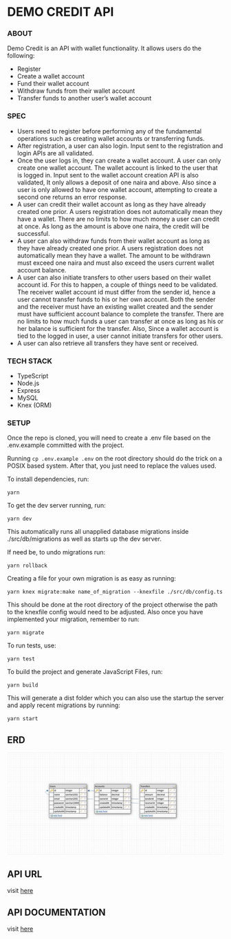 # DEMO CREDIT API

### ABOUT
Demo Credit is an API with wallet functionality. It allows users do the following:

* Register
* Create a wallet account
* Fund their wallet account
* Withdraw funds from their wallet account
* Transfer funds to another user’s wallet account

### SPEC

* Users need to register before performing any of the fundamental operations such as creating wallet accounts or transferring funds.
* After registration, a user can also login. Input sent to the registration and login APIs are all validated.
* Once the user logs in, they can create a wallet account. A user can only create one wallet account. The wallet account is linked to the user that is logged in. Input sent to the wallet account creation API is also validated, It only allows a deposit of one naira and above. Also since a user is only allowed to have one wallet account, attempting to create a second one returns an error response.
* A user can credit their wallet account as long as they have already created one prior. A users registration does not automatically mean they have a wallet. There are no limits to how much money a user can credit at once. As long as the amount is above one naira, the credit will be successful.
* A user can also withdraw funds from their wallet account as long as they have already created one prior. A users registration does not automatically mean they have a wallet. The amount to be withdrawn must exceed one naira and must also exceed the users current wallet account balance.
* A user can also initiate transfers to other users based on their wallet account id. For this to happen, a couple of things need to be validated. The receiver wallet account id must differ from the sender id, hence a user cannot transfer funds to his or her own account. Both the sender and the receiver must have an existing wallet created and the sender must have sufficient account balance to complete the transfer. There are no limits to how much funds a user can transfer at once as long as his or her balance is sufficient for the transfer. Also, Since a wallet account is tied to the logged in user, a user cannot initiate transfers for other users.
* A user can also retrieve all transfers they have sent or received.

### TECH STACK

* TypeScript
* Node.js
* Express
* MySQL
* Knex (ORM)

### SETUP
Once the repo is cloned, you will need to create a .env file based on the .env.example committed with the project.

Running ``cp .env.example .env`` on the root directory should do the trick on a POSIX based system. After that, you just need to replace the values used.

To install dependencies, run:
```
yarn
```

To get the dev server running, run:
```
yarn dev
```
This automatically runs all unapplied database migrations inside ./src/db/migrations as well as starts up the dev server.

If need be, to undo migrations run:
```
yarn rollback
```

Creating a file for your own migration is as easy as running:
```
yarn knex migrate:make name_of_migration --knexfile ./src/db/config.ts
```

This should be done at the root directory of the project otherwise the path to the knexfile config would need to be adjusted. Also once you have implemented your migration, remember to run:
```
yarn migrate
```

To run tests, use:

```
yarn test
```

To build the project and generate JavaScript Files, run:

```
yarn build
```

This will generate a dist folder which you can also use the startup the server and apply recent migrations by running:

```
yarn start
```

## ERD

![Diagram](./demo_credit_erd.png)

## API URL

visit [here](https://caleb-oneyemi-lendsqr-be-test-hspxj.ondigitalocean.app/)

## API DOCUMENTATION

visit [here](https://documenter.getpostman.com/view/19108910/2s83zjsiiQ)
